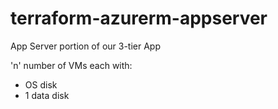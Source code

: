 # terraform-azurerm-appserver
App Server portion of our 3-tier App 

'n' number of VMs each with:

- OS disk
- 1 data disk
